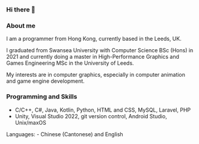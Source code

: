 ### Hi there 👋

### About me
I am a programmer from Hong Kong, currently based in the Leeds, UK.  
  
I graduated from Swansea University with Computer Science BSc (Hons) in 2021 and currently doing a master in High-Performance Graphics and Games Engineering MSc in the University of Leeds.  
  
My interests are in computer graphics, especially in computer animation and game engine development.  
  
  
### Programming and Skills
- C/C++, C#, Java, Kotlin, Python, HTML and CSS, MySQL, Laravel, PHP  
- Unity, Visual Studio 2022, git version control, Android Studio, Unix/maxOS  
  
Languages: - Chinese (Cantonese) and English

<!--
**stevenwhatever123/stevenwhatever123** is a ✨ _special_ ✨ repository because its `README.md` (this file) appears on your GitHub profile.

Here are some ideas to get you started:

- 🔭 I’m currently working on ...
- 🌱 I’m currently learning ...
- 👯 I’m looking to collaborate on ...
- 🤔 I’m looking for help with ...
- 💬 Ask me about ...
- 📫 How to reach me: ...
- 😄 Pronouns: ...
- ⚡ Fun fact: ...
-->
